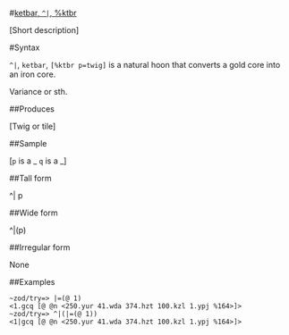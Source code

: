 #[ketbar, `^|`, %ktbr](#ktbr)

[Short description]

#Syntax

`^|`, `ketbar`, `[%ktbr p=twig]` is a natural hoon that
converts a gold core into an iron core.

Variance or sth.

##Produces

[Twig or tile]

##Sample

[`p` is a _
`q` is a _]

##Tall form

^|  p

##Wide form

^|(p)

##Irregular form

None

##Examples

    ~zod/try=> |=(@ 1)
    <1.gcq [@ @n <250.yur 41.wda 374.hzt 100.kzl 1.ypj %164>]>
    ~zod/try=> ^|(|=(@ 1))
    <1|gcq [@ @n <250.yur 41.wda 374.hzt 100.kzl 1.ypj %164>]>
